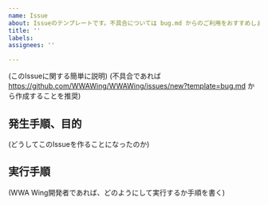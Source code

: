 ```yaml
---
name: Issue
about: Issueのテンプレートです。不具合については bug.md からのご利用をおすすめします。
title: ''
labels: 
assignees: ''

---
```


(このIssueに関する簡単に説明)
(不具合であれば https://github.com/WWAWing/WWAWing/issues/new?template=bug.md から作成することを推奨)

## 発生手順、目的
(どうしてこのIssueを作ることになったのか)

## 実行手順
(WWA Wing開発者であれば、どのようにして実行するか手順を書く)
